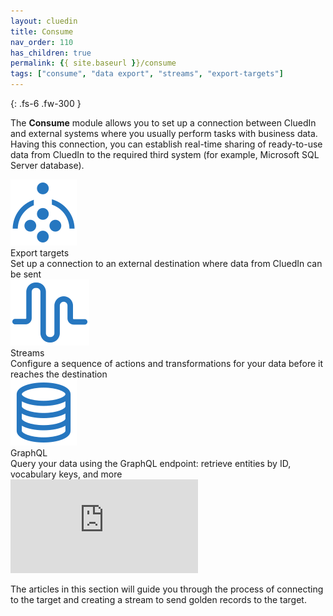 ```yaml
---
layout: cluedin
title: Consume
nav_order: 110
has_children: true
permalink: {{ site.baseurl }}/consume
tags: ["consume", "data export", "streams", "export-targets"]
---
```


{: .fs-6 .fw-300 }

The **Consume** module allows you to set up a connection between CluedIn and external systems where you usually perform tasks with business data. Having this connection, you can establish real-time sharing of ready-to-use data from CluedIn to the required third system (for example, Microsoft SQL Server database).

<div class="card-line">
  <div class="card" href="/consume/export-targets">
    <div class="icon"><img src="/assets/icons/export-target.svg" alt="getting started"/></div>
    <div class="title">Export targets</div>
    <div class="content">Set up a connection to an external destination where data from CluedIn can be sent</div>
  </div>
   <div class="card" href="/consume/streams">
    <div class="icon"><img src="/assets/icons/streams.svg" alt="getting started"/></div>
    <div class="title">Streams</div>
    <div class="content">Configure a sequence of actions and transformations for your data before it reaches the destination</div>
  </div>
   <div class="card" href="/consume/graphql">
    <div class="icon"><img src="/assets/icons/graphQL.svg" alt="getting started"/></div>
    <div class="title">GraphQL</div>
    <div class="content">Query your data using the GraphQL endpoint: retrieve entities by ID, vocabulary keys, and more</div>
  </div>
</div>


<div class="videoFrame">
<iframe src="https://player.vimeo.com/video/903400504?badge=0&amp;autopause=0&amp;player_id=0&amp;app_id=58479" frameborder="0" allow="autoplay; fullscreen; picture-in-picture" title="Data export"></iframe>
</div>

The articles in this section will guide you through the process of connecting to the target and creating a stream to send golden records to the target.
